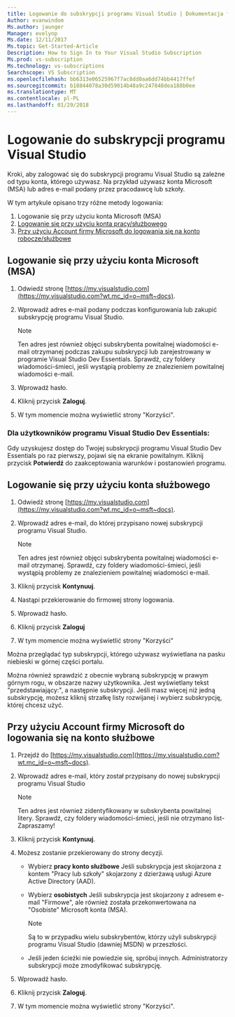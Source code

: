 ```yaml
---
title: Logowanie do subskrypcji programu Visual Studio | Dokumentacja firmy Microsoft
Author: evanwindom
Ms.author: jaunger
Manager: evelynp
Ms.date: 12/11/2017
Ms.topic: Get-Started-Article
Description: How to Sign In to Your Visual Studio Subscription
Ms.prod: vs-subscription
Ms.technology: vs-subscriptions
Searchscope: VS Subscription
ms.openlocfilehash: bb6313e06525967f7ac8dd0aa6dd74bb4417ffef
ms.sourcegitcommit: b18844078a30d59014b48a9c247848dea188b0ee
ms.translationtype: MT
ms.contentlocale: pl-PL
ms.lasthandoff: 01/29/2018
---
```

# <a name="signing-in-to-your-visual-studio-subscription"></a>Logowanie do subskrypcji programu Visual Studio

Kroki, aby zalogować się do subskrypcji programu Visual Studio są zależne od typu konta, którego używasz.  Na przykład używasz konta Microsoft (MSA) lub adres e-mail podany przez pracodawcę lub szkoły.  

W tym artykule opisano trzy różne metody logowania:
1. Logowanie się przy użyciu konta Microsoft (MSA)
2. [Logowanie się przy użyciu konta pracy/służbowego](#signing-in-with-your-work-or-school-account)
3. [Przy użyciu Account firmy Microsoft do logowania się na konto robocze/służbowe](#using-your-microsoft-account-to-sign-in-to-a-work-or-school-account)

## <a name="signing-in-with-your-microsoft-account-msa"></a>Logowanie się przy użyciu konta Microsoft (MSA)
1. Odwiedź stronę [https://my.visualstudio.com](https://my.visualstudio.com?wt.mc_id=o~msft~docs).
2. Wprowadź adres e-mail podany podczas konfigurowania lub zakupić subskrypcję programu Visual Studio.
    
   > [!NOTE] 
   > Ten adres jest również objęci subskrybenta powitalnej wiadomości e-mail otrzymanej podczas zakupu subskrypcji lub zarejestrowany w programie Visual Studio Dev Essentials. Sprawdź, czy foldery wiadomości-śmieci, jeśli wystąpią problemy ze znalezieniem powitalnej wiadomości e-mail. 

3. Wprowadź hasło.
4. Kliknij przycisk **Zaloguj**. 
5. W tym momencie można wyświetlić strony "Korzyści".

### <a name="for-visual-studio-dev-essentials-users"></a>Dla użytkowników programu Visual Studio Dev Essentials:
Gdy uzyskujesz dostęp do Twojej subskrypcji programu Visual Studio Dev Essentials po raz pierwszy, pojawi się na ekranie powitalnym.  Kliknij przycisk **Potwierdź** do zaakceptowania warunków i postanowień programu.

## <a name="signing-in-with-your-work-or-school-account"></a>Logowanie się przy użyciu konta służbowego 
1. Odwiedź stronę [https://my.visualstudio.com](https://my.visualstudio.com?wt.mc_id=o~msft~docs).
2. Wprowadź adres e-mail, do której przypisano nowej subskrypcji programu Visual Studio.
    
   > [!NOTE]
   > Ten adres jest również objęci subskrybenta powitalnej wiadomości e-mail otrzymanej. Sprawdź, czy foldery wiadomości-śmieci, jeśli wystąpią problemy ze znalezieniem powitalnej wiadomości e-mail. 

3. Kliknij przycisk **Kontynuuj**.
4. Nastąpi przekierowanie do firmowej strony logowania.
5. Wprowadź hasło.
6. Kliknij przycisk **Zaloguj** 
7. W tym momencie można wyświetlić strony "Korzyści" 

Można przeglądać typ subskrypcji, którego używasz wyświetlana na pasku niebieski w górnej części portalu.  

Można również sprawdzić z obecnie wybraną subskrypcję w prawym górnym rogu, w obszarze nazwy użytkownika.  Jest wyświetlany tekst "przedstawiający:", a następnie subskrypcji.  Jeśli masz więcej niż jedną subskrypcję, możesz kliknij strzałkę listy rozwijanej i wybierz subskrypcję, której chcesz użyć.  

## <a name="using-your-microsoft-account-to-sign-in-to-a-work-or-school-account"></a>Przy użyciu Account firmy Microsoft do logowania się na konto służbowe

1. Przejdź do [https://my.visualstudio.com](https://my.visualstudio.com?wt.mc_id=o~msft~docs).
2. Wprowadź adres e-mail, który został przypisany do nowej subskrypcji programu Visual Studio 

   > [!NOTE]
   > Ten adres jest również zidentyfikowany w subskrybenta powitalnej litery. Sprawdź, czy foldery wiadomości-śmieci, jeśli nie otrzymano list-Zapraszamy!

3. Kliknij przycisk **Kontynuuj**.
4. Możesz zostanie przekierowany do strony decyzji.
    - Wybierz **pracy konto służbowe** Jeśli subskrypcja jest skojarzona z kontem "Pracy lub szkoły" skojarzony z dzierżawą usługi Azure Active Directory (AAD).
    - Wybierz **osobistych** Jeśli subskrypcja jest skojarzony z adresem e-mail "Firmowe", ale również została przekonwertowana na "Osobiste" Microsoft konta (MSA).

        > [!NOTE]
        > Są to w przypadku wielu subskrybentów, którzy użyli subskrypcji programu Visual Studio (dawniej MSDN) w przeszłości.

    - Jeśli jeden ścieżki nie powiedzie się, spróbuj innych.  Administratorzy subskrypcji może zmodyfikować subskrypcję.

5. Wprowadź hasło.
6. Kliknij przycisk **Zaloguj**.
7. W tym momencie można wyświetlić strony "Korzyści".
